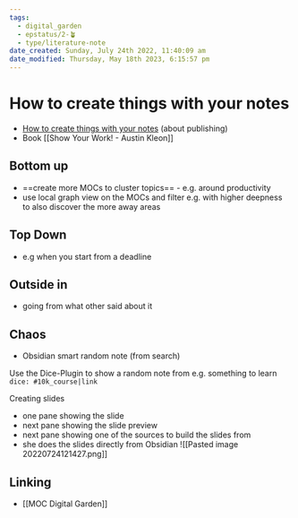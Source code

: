 ```yaml
---
tags:
  - digital_garden
  - epstatus/2-🪴
  - type/literature-note
date_created: Sunday, July 24th 2022, 11:40:09 am
date_modified: Thursday, May 18th 2023, 6:15:57 pm
---
```

# How to create things with your notes
+ [How to create things with your notes](https://www.youtube.com/watch?v=4zrs_vVRwD4) (about publishing)
+ Book  [[Show Your Work! - Austin Kleon]]

## Bottom up
+ ==create more MOCs to cluster topics== - e.g. around productivity
+ use local graph view on the MOCs and filter e.g. with higher deepness to also discover the more away areas

## Top Down
+ e.g when you start from a deadline

## Outside in
+ going from what other said about it

## Chaos
* Obsidian smart random note (from search)

Use the Dice-Plugin to show a random note from e.g. something to learn
`dice: #10k_course|link`

Creating slides
+ one pane showing the slide
+ next pane showing the slide preview
+ next pane showing one of the sources to build the slides from
+ she does the slides directly from Obsidian
![[Pasted image 20220724121427.png]]

## Linking
+ [[MOC Digital Garden]]